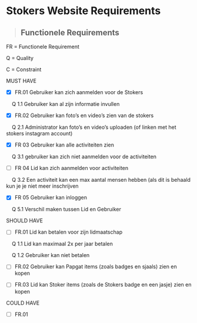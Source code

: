 # Stokers Website Requirements
  

>## Functionele Requirements

  

FR = Functionele Requirement 

Q = Quality 

C = Constraint 

MUST HAVE

- [x] FR.01 Gebruiker kan zich aanmelden voor de Stokers 

&nbsp; &nbsp; Q 1.1 Gebruiker kan al zijn informatie invullen 

- [x] FR.02 Gebruiker kan foto’s en video’s zien van de stokers 

&nbsp; &nbsp; Q 2.1 Administrator kan foto’s en video’s uploaden (of linken met het stokers instagram account) 

- [x] FR 03 Gebruiker kan alle activiteiten zien 

&nbsp; &nbsp; Q 3.1 gebruiker kan zich niet aanmelden voor de activiteiten 

- [ ] FR 04 Lid kan zich aanmelden voor activiteiten 

&nbsp; &nbsp; Q 3.2 Een activiteit kan een max aantal mensen hebben (als dit is behaald kun je je niet meer inschrijven 

- [x] FR 05 Gebruiker kan inloggen 

&nbsp; &nbsp; Q 5.1 Verschil maken tussen Lid en Gebruiker 

  

SHOULD HAVE

  

- [ ] FR.01 Lid kan betalen voor zijn lidmaatschap 

&nbsp; &nbsp; Q 1.1 Lid kan maximaal 2x per jaar betalen 

&nbsp; &nbsp; Q 1.2 Gebruiker kan niet betalen 

- [ ] FR.02 Gebruiker kan Papgat items (zoals badges en sjaals) zien en kopen 

- [ ] FR.03 Lid kan Stoker items (zoals de Stokers badge en een jasje) zien en kopen 

  

COULD HAVE 

  

- [ ] FR.01
